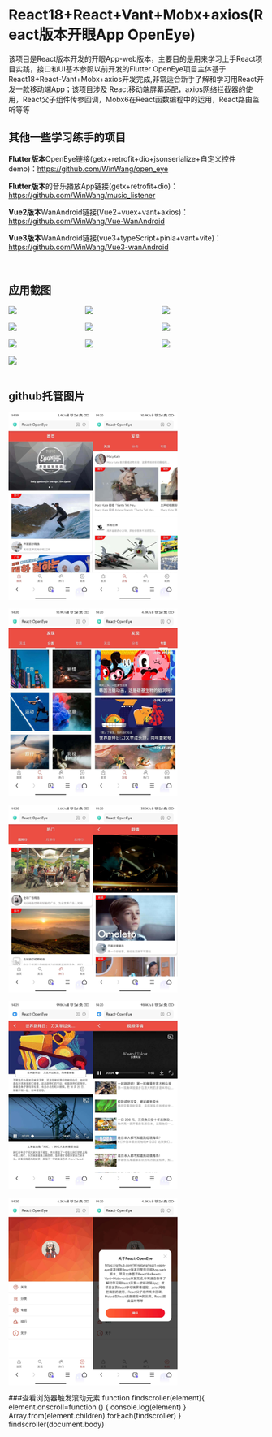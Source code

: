 # React18+React+Vant+Mobx+axios(React版本开眼App OpenEye)

该项目是React版本开发的开眼App-web版本，主要目的是用来学习上手React项目实践，接口和UI基本参照以前开发的Flutter
OpenEye项目主体基于React18+React-Vant+Mobx+axios开发完成,非常适合新手了解和学习用React开发一款移动端App；该项目涉及
React移动端屏幕适配，axios网络拦截器的使用，React父子组件传参回调，Mobx6在React函数编程中的运用，React路由监听等等

## 其他一些学习练手的项目

**Flutter版本**OpenEye链接(getx+retrofit+dio+jsonserialize+自定义控件demo)：https://github.com/WinWang/open_eye  <br>

**Flutter版本**的音乐播放App链接(getx+retrofit+dio)：https://github.com/WinWang/music_listener <br>

**Vue2版本**WanAndroid链接(Vue2+vuex+vant+axios)：https://github.com/WinWang/Vue-WanAndroid  <br>

**Vue3版本**WanAndroid链接(vue3+typeScript+pinia+vant+vite)：https://github.com/WinWang/Vue3-wanAndroid  <br>

<br/>

## 应用截图  <br/>

<div style="display: flex; flex-direction: row"> 
<img src="https://s2.loli.net/2023/04/12/l7Ud1b4wSfDaqEy.jpg" width="30%">
<img src="https://s2.loli.net/2023/04/12/n2Cuasc8hQfgVbz.jpg" width="30%">
<img src="https://s2.loli.net/2023/04/12/q5kZ4K9n6HIEmrN.jpg" width="30%">
</div>

<br/>

<div style="display: flex; flex-direction: row"> 
<img src="https://s2.loli.net/2023/04/12/Yzb1L7vVgaS5pjA.jpg" width="30%">
<img src="https://s2.loli.net/2023/04/12/UYsFxzyrug3A47O.jpg" width="30%">
<img src="https://s2.loli.net/2023/04/12/qjX5aeSPgxyLrhG.jpg" width="30%">
</div>

<br/>

<div style="display: flex; flex-direction: row"> 
<img src="https://s2.loli.net/2023/04/12/GIC5jKTw7Ji1HRA.jpg" width="30%">
<img src="https://s2.loli.net/2023/04/12/n2UbskShVJWGlZY.jpg" width="30%">
<img src="https://s2.loli.net/2023/04/12/iaKM7Dcy3GQPSIf.jpg" width="30%">
</div>

<br/>

<div style="display: flex; flex-direction: row"> 
<img src="https://s2.loli.net/2023/04/12/DemHLr35sIuJ4Zo.jpg" width="30%">
</div>

<br/>

## github托管图片  <br/>
<div style="display: flex; flex-direction: row"> 
<img src="https://github.com/WinWang/react-oepn-eye/blob/master/screenShot/1.jpg" width="33%">
<img src="https://github.com/WinWang/react-oepn-eye/blob/master/screenShot/2.jpg" width="33%">
</div>

<br/>

<div style="display: flex; flex-direction: row">
<img src="https://github.com/WinWang/react-oepn-eye/blob/master/screenShot/3.jpg" width="33%">
<img src="https://github.com/WinWang/react-oepn-eye/blob/master/screenShot/4.jpg" width="33%">
</div>

<br/>

<div style="display: flex; flex-direction: row">
<img src="https://github.com/WinWang/react-oepn-eye/blob/master/screenShot/5.jpg" width="33%">
<img src="https://github.com/WinWang/react-oepn-eye/blob/master/screenShot/6.jpg" width="33%">
</div>

<br/>

<div style="display: flex; flex-direction: row">
<img src="https://github.com/WinWang/react-oepn-eye/blob/master/screenShot/7.jpg" width="33%">
<img src="https://github.com/WinWang/react-oepn-eye/blob/master/screenShot/8.jpg" width="33%">
</div>

<br/>

<div style="display: flex; flex-direction: row">
<img src="https://github.com/WinWang/react-oepn-eye/blob/master/screenShot/9.jpg" width="33%">
<img src="https://github.com/WinWang/react-oepn-eye/blob/master/screenShot/10.jpg" width="33%">
</div>





###查看浏览器触发滚动元素
function findscroller(element){
element.onscroll=function () {
console.log(element)
}
Array.from(element.children).forEach(findscroller)
}
findscroller(document.body)

